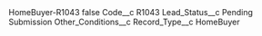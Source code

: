 <?xml version="1.0" encoding="UTF-8"?>
<CustomMetadata xmlns="http://soap.sforce.com/2006/04/metadata" xmlns:xsi="http://www.w3.org/2001/XMLSchema-instance" xmlns:xsd="http://www.w3.org/2001/XMLSchema">
    <label>HomeBuyer-R1043</label>
    <protected>false</protected>
    <values>
        <field>Code__c</field>
        <value xsi:type="xsd:string">R1043</value>
    </values>
    <values>
        <field>Lead_Status__c</field>
        <value xsi:type="xsd:string">Pending Submission</value>
    </values>
    <values>
        <field>Other_Conditions__c</field>
        <value xsi:nil="true"/>
    </values>
    <values>
        <field>Record_Type__c</field>
        <value xsi:type="xsd:string">HomeBuyer</value>
    </values>
</CustomMetadata>
